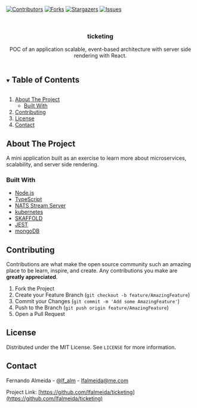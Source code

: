 <!--
*** To avoid retyping too much info. Do a search and replace for the following:
*** lfalmeida, ticketing, lf_alm, lfalmeida@me.com, ticketing, project_description
-->
 


<!-- PROJECT SHIELDS -->
<!--
*** I'm using markdown "reference style" links for readability.
*** Reference links are enclosed in brackets [ ] instead of parentheses ( ).
*** See the bottom of this document for the declaration of the reference variables
*** for contributors-url, forks-url, etc. This is an optional, concise syntax you may use.
*** https://www.markdownguide.org/basic-syntax/#reference-style-links
-->
[![Contributors][contributors-shield]][contributors-url]
[![Forks][forks-shield]][forks-url]
[![Stargazers][stars-shield]][stars-url]
[![Issues][issues-shield]][issues-url]



<!-- PROJECT LOGO -->
<br />
<p align="center">
  <h3 align="center">ticketing</h3>
  <p align="center">
    POC of an application scalable, event-based architecture with server side rendering with React.
    <br />
  </p>
</p>

<!-- TABLE OF CONTENTS -->
<details open="open">
  <summary><h2 style="display: inline-block">Table of Contents</h2></summary>
  <ol>
    <li>
      <a href="#about-the-project">About The Project</a>
      <ul>
        <li><a href="#built-with">Built With</a></li>
      </ul>
    </li>
    <li><a href="#contributing">Contributing</a></li>
    <li><a href="#license">License</a></li>
    <li><a href="#contact">Contact</a></li>
  </ol>
</details>



<!-- ABOUT THE PROJECT -->
## About The Project
 A mini application built as an exercise to learn more about microservices, scalability, and server side rendering.

### Built With
* [Node.js](https://nodejs.org/en/)
* [TypeScript](https://www.typescriptlang.org)
* [NATS Stream Server](https://nats.io)
* [kubernetes](https://kubernetes.io)
* [SKAFFOLD](https://skaffold.dev)
* [JEST](https://jestjs.io)
* [mongoDB](https://www.mongodb.com/)

<!-- CONTRIBUTING -->
## Contributing

Contributions are what make the open source community such an amazing place to be learn, inspire, and create. Any contributions you make are **greatly appreciated**.

1. Fork the Project
2. Create your Feature Branch (`git checkout -b feature/AmazingFeature`)
3. Commit your Changes (`git commit -m 'Add some AmazingFeature'`)
4. Push to the Branch (`git push origin feature/AmazingFeature`)
5. Open a Pull Request



<!-- LICENSE -->
## License

Distributed under the MIT License. See `LICENSE` for more information.



<!-- CONTACT -->
## Contact

Fernando Almeida - [@lf_alm](https://twitter.com/lf_alm) - lfalmeida@me.com

Project Link: [https://github.com/lfalmeida/ticketing](https://github.com/lfalmeida/ticketing)






<!-- MARKDOWN LINKS & IMAGES -->
<!-- https://www.markdownguide.org/basic-syntax/#reference-style-links -->
[contributors-shield]: https://img.shields.io/github/contributors/lfalmeida/ticketing.svg?style=for-the-badge
[contributors-url]: https://github.com/lfalmeida/repo/graphs/contributors
[forks-shield]: https://img.shields.io/github/forks/lfalmeida/ticketing.svg?style=for-the-badge
[forks-url]: https://github.com/lfalmeida/repo/network/members
[stars-shield]: https://img.shields.io/github/stars/lfalmeida/ticketing.svg?style=for-the-badge
[stars-url]: https://github.com/lfalmeida/repo/stargazers
[issues-shield]: https://img.shields.io/github/issues/lfalmeida/ticketing.svg?style=for-the-badge
[issues-url]: https://github.com/lfalmeida/repo/issues
 
 